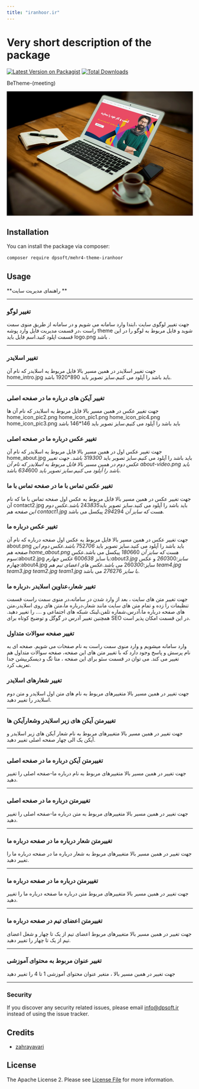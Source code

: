 ```yaml
---
title: "iranhoor.ir"
---
```

# Very short description of the package

[![Latest Version on Packagist](https://img.shields.io/packagist/v/dpsoft/mehr4-theme-partoart.svg?style=flat-square)](https://packagist.org/packages/dpsoft/mehr4-theme-partoart)
[![Total Downloads](https://img.shields.io/packagist/dt/dpsoft/mehr4-theme-partoart.svg?style=flat-square)](https://packagist.org/packages/dpsoft/mehr4-theme-partoart)

BeTheme-(meeting)

![my package](iranhoor.jpg)

## Installation

You can install the package via composer:

```bash
composer require dpsoft/mehr4-theme-iranhoor
```

## Usage

**راهنمای  مدیریت سایت **
____

### تغییر لوگو

جهت تغییر لوگوی سایت ،ابتدا وارد سامانه می شویم و در سامانه از طریق منوی سمت راست ،در قسمت مدیریت فایل وارد پوشه theme شوید و فایل مربوط به لوگو را در این قسمت اپلود کنید.اسم فایل باید logo.png باشد .
___
### تغییر اسلایدر

جهت تغییر اسلایدر در همین مسیر بالا فایل مربوط یه اسلایدر که نام آن home_intro.jpg باید باشد را آپلود می کنیم.سایز تصویر باید 890*1920 باشد.
___
### تغییر آیکن های  درباره ما در صفحه اصلی
جهت تغییر عکس در همین مسیر بالا فایل مربوط یه اسلایدر که نام آن ها  home_icon_pic2.png  home_icon_pic1.png  home_icon_pic4.png home_icon_pic3.png باید باشد را آپلود می کنیم.سایز تصویر باید 146*146 باشد

### تغییر عکس درباره ما در صفحه اصلی
جهت تغییر عکس اول در همین مسیر بالا فایل مربوط یه اسلایدر که نام آن home_about.jpg باید باشد را آپلود می کنیم.سایز تصویر باید 319*300 باشد.
جهت تغییر عکس دوم  در همین مسیر بالا فایل مربوط یه اسلایدر که نام آن about-video.png باید باشد را آپلود می کنیم.سایز تصویر باید 634*600 باشد.


### تغییر عکس تماس با ما در صفحه تماس با ما
جهت تغییر عکس در همین مسیر بالا فایل مربوط یه عکس اول صفحه تماس با ما که نام آن contact2.jpg باید باشد را آپلود می کنید.سایز تصویر باید243*835 باشد.عکس دوم این صفحه هم contact1.jpg هست که سایز آن 294*294 پیکسل می باشد.

### تغییر عکس درباره ما
جهت تغییر عکس در همین مسیر بالا فایل مربوط یه عکس اول صفحه درباره که نام آن  about.png باید باشد را آپلود می کنید.سایز تصویر باید  752*706  باشد.عکس دوم این صفحه هم home_about.png هست که سایز آن 180*660 پیکسل می باشد.عکس سوم:about2.jpg با سایز 600*638   عکس چهارم:about3.jpg سایز:260*300 و عکس چهارم:about4.jpg سایز:260*300 می باشد.عکس های اعضای تیم هم team4.jpg team3.jpg team2.jpg team1.jpg با سایز 276*276 می باشد.


### تغییر شعار،عناوین اسلایدر ،درباره ما  
جهت تغییر متن های سایت ، بعد از وارد شدن در سامانه،در منوی سمت راست قسمت تنظیمات را زده و تمام متن های سایت مانند شعار،درباره ما،متن های روی اسلایدر،متن های صفحه درباره ما،آدرس،شماره تلفن،لینک شبکه های اجتماعی و .... را تغییر دهید.
همچنین تغییر آدرس در گوگل  و توضیح کوتاه برای SEO در این قسمت امکان پذیر است.	


### تغییر صفحه سوالات متداول

وارد سامانه میشویم و وارد منوی سمت راست به نام صفحات می شویم.
صفحه ای به نام پرسش و پاسخ وجود دارد که با تغییر متن های این صفحه، صفحه سوالات متداول هم تغییر می کند.
می توان در قسمت سئو برای این صفحه ، متا تگ و دیسکریپشن جدا تعریف کرد.

### تغییر شعارهای اسلایدر 
جهت تغییر در همین مسیر بالا متغییرهای مربوط به نام های متن اول اسلایدر و متن دوم اسلایدر  را تغییر دهید.
___

### تغییرمتن آیکن های زیر اسلایدر وشعارآیکن ها  
جهت تغییر در همین مسیر بالا متغییرهای مربوط به نام  شعار آیکن های زیر اسلایدر
                                                    و آیکن یک الی چهار صفحه اصلی تغییر دهید.
___

### تغییرمتن آیکن درباره ما در صفحه اصلی  
جهت تغییر در همین مسیر بالا متغییرهای مربوط به نام  درباره ما-صفحه اصلی
 را تغییر دهید.
___

### تغییرمتن درباره ما در صفحه اصلی   
جهت تغییر در همین مسیر بالا متغییرهای مربوط به متن درباره ما-صفحه اصلی
 را تغییر دهید.
___
### تغییرمتن شعار درباره ما در صفحه درباره ما   
جهت تغییر در همین مسیر بالا متغییرهای مربوط به شعار درباره ما در صفحه درباره ما را تغییر دهید.
___
### تغییرمتن درباره ما در صفحه درباره ما   
جهت تغییر در همین مسیر بالا متغییرهای مربوط متن درباره ما صفحه درباره ما
 را تغییر دهید.
___
### تغییرمتن اعضای تیم در صفحه درباره ما 
جهت تغییر در همین مسیر بالا متغییرهای مربوط اعضای تیم از یک تا چهار و شغل اعضای تیم از یک تا چهار
 را تغییر دهید.
___

### تغییر عنوان مربوط به محتوای آموزشی
  
جهت تغییر در همین مسیر بالا ، متغیر عنوان محتوای آموزشی 1 تا 4 را تغییر دهید
___





### Security

If you discover any security related issues, please email info@dpsoft.ir instead of using the issue tracker.

## Credits

- [zahrayavari](http://mygitlab.ir/dpsoft)


## License

The Apache License 2. Please see [License File](LICENSE.md) for more information.

